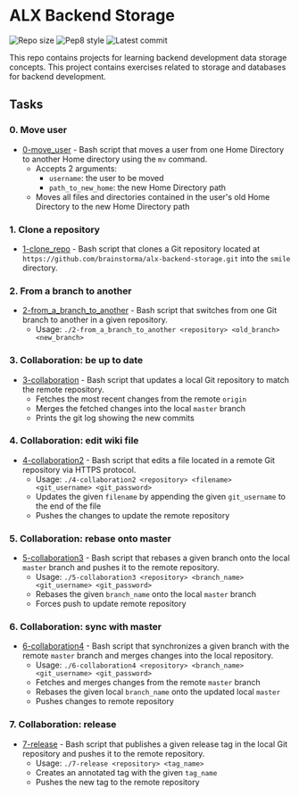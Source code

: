 # ALX Backend Storage

![Repo size](https://img.shields.io/github/repo-size/lordwill1/alx-backend-storage)
![Pep8 style](https://img.shields.io/badge/PEP8-style%20guide-red?style=round-square)
![Latest commit](https://img.shields.io/github/last-commit/lordwill1/alx-backend-storage/master?style=round-square)

This repo contains projects for learning backend development data storage concepts. This project contains exercises related to storage and databases for backend development.

## Tasks

### 0. Move user
- [0-move_user](./0-move_user) - Bash script that moves a user from one Home Directory to another Home directory using the `mv` command.
  - Accepts 2 arguments:
    - `username`: the user to be moved
    - `path_to_new_home`: the new Home Directory path
  - Moves all files and directories contained in the user's old Home Directory to the new Home Directory path

### 1. Clone a repository 
- [1-clone_repo](./1-clone_repo) - Bash script that clones a Git repository located at `https://github.com/brainstorma/alx-backend-storage.git` into the `smile` directory.

### 2. From a branch to another 
- [2-from_a_branch_to_another](./2-from_a_branch_to_another) - Bash script that switches from one Git branch to another in a given repository.
  - Usage: `./2-from_a_branch_to_another <repository> <old_branch> <new_branch>`

### 3. Collaboration: be up to date
- [3-collaboration](./3-collaboration) - Bash script that updates a local Git repository to match the remote repository.
  - Fetches the most recent changes from the remote `origin`
  - Merges the fetched changes into the local `master` branch
  - Prints the git log showing the new commits

### 4. Collaboration: edit wiki file
- [4-collaboration2](./4-collaboration2) - Bash script that edits a file located in a remote Git repository via HTTPS protocol.
  - Usage: `./4-collaboration2 <repository> <filename> <git_username> <git_password>`
  - Updates the given `filename` by appending the given `git_username` to the end of the file
  - Pushes the changes to update the remote repository

### 5. Collaboration: rebase onto master
- [5-collaboration3](./5-collaboration3) - Bash script that rebases a given branch onto the local `master` branch and pushes it to the remote repository.
  - Usage: `./5-collaboration3 <repository> <branch_name> <git_username> <git_password>`
  - Rebases the given `branch_name` onto the local `master` branch
  - Forces push to update remote repository

### 6. Collaboration: sync with master
- [6-collaboration4](./6-collaboration4) - Bash script that synchronizes a given branch with the remote `master` branch and merges changes into the local repository.
  - Usage: `./6-collaboration4 <repository> <branch_name> <git_username> <git_password>`
  - Fetches and merges changes from the remote `master` branch
  - Rebases the given local `branch_name` onto the updated local `master`
  - Pushes changes to remote repository

### 7. Collaboration: release
- [7-release](./7-release) - Bash script that publishes a given release tag in the local Git repository and pushes it to the remote repository.
  - Usage: `./7-release <repository> <tag_name>`
  - Creates an annotated tag with the given `tag_name`
  - Pushes the new tag to the remote repository
